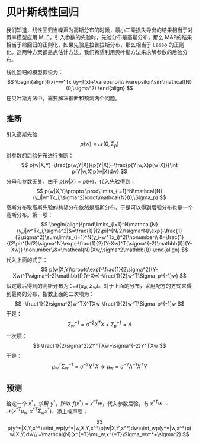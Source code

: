 # 贝叶斯线性回归

 我们知道，线性回归当噪声为高斯分布的时候，最小二乘损失导出的结果相当于对概率模型应用 MLE，引入参数的先验时，先验分布是高斯分布，那么 MAP的结果相当于岭回归的正则化，如果先验是拉普拉斯分布，那么相当于 Lasso 的正则化。这两种方案都是点估计方法。我们希望利用贝叶斯方法来求解参数的后验分布。

线性回归的模型假设为：
$$
\begin{align}f(x)=w^Tx
\\y=f(x)+\varepsilon\\
\varepsilon\sim\mathcal{N}(0,\sigma^2)
\end{align}
$$
在贝叶斯方法中，需要解决推断和预测两个问题。

## 推断

引入高斯先验：
$$
p(w)=\mathcal{N}(0,\Sigma_p)
$$
对参数的后验分布进行推断：
$$
p(w|X,Y)=\frac{p(w,Y|X)}{p(Y|X)}=\frac{p(Y|w,X)p(w|X)}{\int p(Y|w,X)p(w|X)dw}
$$
分母和参数无关，由于 $p(w|X)=p(w)$，代入先验得到：
$$
p(w|X,Y)\propto \prod\limits_{i=1}^N\mathcal{N}(y_i|w^Tx_i,\sigma^2)\cdot\mathcal{N}(0,\Sigma_p)
$$
高斯分布取高斯先验的共轭分布依然是高斯分布，于是可以得到后验分布也是一个高斯分布。第一项：
$$
\begin{align}\prod\limits_{i=1}^N\mathcal{N}(y_i|w^Tx_i,\sigma^2)&=\frac{1}{(2\pi)^{N/2}\sigma^N}\exp(-\frac{1}{2\sigma^2}\sum\limits_{i=1}^N(y_i-w^Tx_i)^2)\nonumber\\
&=\frac{1}{(2\pi)^{N/2}\sigma^N}\exp(-\frac{1}{2}(Y-Xw)^T(\sigma^{-2}\mathbb{I})(Y-Xw))
\nonumber\\&=\mathcal{N}(Xw,\sigma^2\mathbb{I})
\end{align}
$$
代入上面的式子：
$$
p(w|X,Y)\propto\exp(-\frac{1}{2\sigma^2}(Y-Xw)^T\sigma^{-2}\mathbb{I}(Y-Xw)-\frac{1}{2}w^T\Sigma_p^{-1}w)
$$
假定最后得到的高斯分布为：$\mathcal{N}(\mu_w,\Sigma_w)$。对于上面的分布，采用配方的方式来得到最终的分布，指数上面的二次项为：
$$
-\frac{1}{2\sigma^2}w^TX^TXw-\frac{1}{2}w^T\Sigma_p^{-1}w
$$
于是：
$$
\Sigma_w^{-1}=\sigma^{-2}X^TX+\Sigma_p^{-1}=A
$$
一次项：
$$
\frac{1}{2\sigma^2}2Y^TXw=\sigma^{-2}Y^TXw
$$
于是：
$$
\mu_w^T\Sigma_w^{-1}=\sigma^{-2}Y^TX\Rightarrow\mu_w=\sigma^{-2}A^{-1}X^TY
$$

## 预测

给定一个 $x^*$，求解 $y^*$，所以 $f(x^*)=x^{*T}w$，代入参数后验，有 $x^{*T}w\sim \mathcal{N}(x^{*T}\mu_w,x^{*T}\Sigma_wx^*)$，添上噪声项：
$$
p(y^*|X,Y,x^*)=\int_wp(y^*|w,X,Y,x^*)p(w|X,Y,x^*)dw=\int_wp(y^*|w,x^*)p(w|X,Y)dw\\
=\mathcal{N}(x^{*T}\mu_w,x^{*T}\Sigma_wx^*+\sigma^2)
$$
